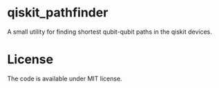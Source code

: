 # qiskit_pathfinder
A small utility for finding shortest qubit-qubit paths in the qiskit devices. 
# License
The code is available under MIT license.
